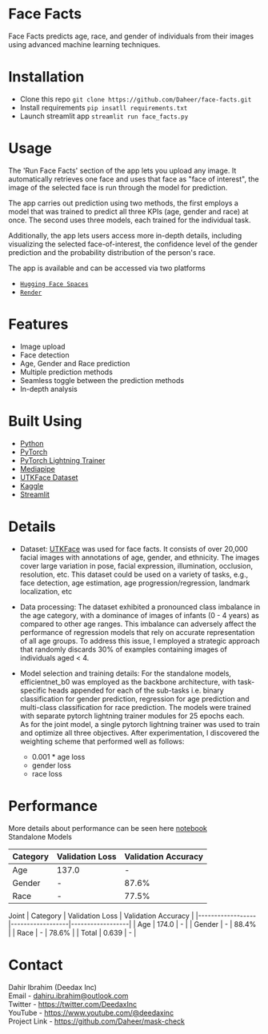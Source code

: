 # Face Facts
Face Facts predicts age, race, and gender of individuals from their images using advanced machine learning techniques.

# Installation
- Clone this repo ` git clone https://github.com/Daheer/face-facts.git `
- Install requirements ` pip insatll requirements.txt `
- Launch streamlit app ` streamlit run face_facts.py `

# Usage

The 'Run Face Facts' section of the app lets you upload any image. It automatically retrieves one face and uses that face as "face of interest", the image of the selected face is run through the model for prediction. 

The app carries out prediction using two methods, the first employs a model that was trained to predict all three KPIs (age, gender and race) at once. The second uses three models, each trained for the individual task. 

Additionally, the app lets users access more in-depth details, including visualizing the selected face-of-interest, the confidence level of the gender prediction and the probability distribution of the person's race.

The app is available and can be accessed via two platforms
- [`Hugging Face Spaces`](https://huggingface.co/spaces/deedax/face-facts)
- [`Render`](https://face-facts.onrender.com/)

# Features

- Image upload
- Face detection
- Age, Gender and Race prediction
- Multiple prediction methods
- Seamless toggle between the prediction methods
- In-depth analysis

# Built Using
- [Python](https://python.org)
- [PyTorch](https://pytorch.org)
- [PyTorch Lightning Trainer](https://www.pytorchlightning.ai/index.html)
- [Mediapipe](https://developers.google.com/mediapipe)
- [UTKFace Dataset](https://susanqq.github.io/UTKFace/)
- [Kaggle](https://www.kaggle.com/datasets/jangedoo/utkface-new)
- [Streamlit](https://streamlit.io/)
    
# Details

- Dataset: [UTKFace](https://susanqq.github.io/UTKFace/) was used for face facts. It consists of over 20,000 facial images with annotations of age, gender, and ethnicity. The images cover large variation in pose, facial expression, illumination, occlusion, resolution, etc. This dataset could be used on a variety of tasks, e.g., face detection, age estimation, age progression/regression, landmark localization, etc

- Data processing: The dataset exhibited a pronounced class imbalance in the age category, with a dominance of images of infants (0 - 4 years) as compared to other age ranges. This imbalance can adversely affect the performance of regression models that rely on accurate representation of all age groups. To address this issue, I employed a strategic approach that randomly discards 30% of examples containing images of individuals aged < 4. 

- Model selection and training details: For the standalone models, efficientnet_b0 was employed as the backbone architecture, with task-specific heads appended for each of the sub-tasks i.e. binary classification for gender prediction, regression for age prediction and multi-class classification for race prediction. The models were trained with separate pytorch lightning trainer modules for 25 epochs each. <br> As for the joint model, a single pytorch lightning trainer was used to train and optimize all three objectives.
After experimentation, I discovered the weighting scheme that performed well as follows: 
    * 0.001 * age loss
    * gender loss
    * race loss

# Performance

More details about performance can be seen here [notebook](training_face_facts.ipynb)
<br> Standalone Models

| Category | Validation Loss | Validation Accuracy |
|------------------|------------------|------------------|
| Age | 137.0 | - |
| Gender | - | 87.6% |
| Race | - | 77.5% |

Joint
| Category | Validation Loss | Validation Accuracy |
|------------------|------------------|------------------|
| Age | 174.0 | - |
| Gender | - | 88.4% |
| Race | - | 78.6% |
| Total | 0.639 | - |

# Contact

Dahir Ibrahim (Deedax Inc) <br>
Email - dahiru.ibrahim@outlook.com <br>
Twitter - https://twitter.com/DeedaxInc <br>
YouTube - https://www.youtube.com/@deedaxinc <br>
Project Link - https://github.com/Daheer/mask-check

